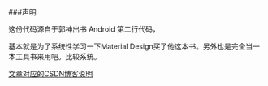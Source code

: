 ###声明

这份代码源自于郭神出书 Android 第二行代码，

基本就是为了系统性学习一下Material Design买了他这本书。另外也是完全当一本工具书来用吧。比较系统。

[文章对应的CSDN博客说明](http://blog.csdn.net/u014702332/article/details/53731511)

